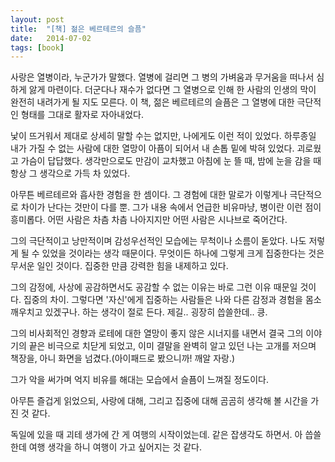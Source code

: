 ```yaml
---
layout: post
title:  "[책] 젊은 베르테르의 슬픔"
date:   2014-07-02
tags: [book]
---
```


  사랑은 열병이라, 누군가가 말했다. 열병에 걸리면 그 병의 가벼움과 무거움을 떠나서 심하게 앓게 마련이다. 더군다나 재수가 없다면 그 열병으로 인해 한 사람의 인생의 막이 완전히 내려가게 될 지도 모른다. 이 책, 젊은 베르테르의 슬픔은 그 열병에 대한 극단적인 형태를 그대로 활자로 자아내었다. 

  낯이 뜨거워서 제대로 상세히 말할 수는 없지만, 나에게도 이런 적이 있었다. 하루종일 내가 가질 수 없는 사람에 대한 열망이 아픔이 되어서 내 손톱 밑에 박혀 있었다. 괴로웠고 가슴이 답답했다. 생각만으로도 만감이 교차했고 아침에 눈 뜰 때, 밤에 눈을 감을 때 항상 그 생각으로 가득 차 있었다. 

  아무튼 베르테르와 흡사한 경험을 한 셈이다. 그 경험에 대한 말로가 이렇게나 극단적으로 차이가 난다는 것만이 다를 뿐. 그가 내용 속에서 언급한 비유마냥, 병이란 이런 점이 흥미롭다. 어떤 사람은 차츰 차츰 나아지지만 어떤 사람은 시나브로 죽어간다. 

  그의 극단적이고 낭만적이며 감성우선적인 모습에는 무척이나 소름이 돋았다. 나도 저렇게 될 수 있었을 것이라는 생각 때문이다. 무엇이든 하나에 그렇게 크게 집중한다는 것은 무서운 일인 것이다. 집중한 만큼 강력한 힘을 내제하고 있다. 

  그의 감정에, 사상에 공감하면서도 공감할 수 없는 이유는 바로 그런 이유 때문일 것이다. 집중의 차이. 그렇다면 '자신'에게 집중하는 사람들은 나와 다른 감정과 경험을 몸소 깨우치고 있겠구나. 하는 생각이 절로 든다. 제길.. 굉장히 씁쓸한데.. 킁. 

  그의 비사회적인 경향과 로테에 대한 열망이 좋지 않은 시너지를 내면서 결국 그의 이야기의 끝은 비극으로 치닫게 되었고, 이미 결말을 완벽히 알고 있던 나는 고개를 저으며 책장을, 아니 화면을 넘겼다.(아이패드로 봤으니까! 깨알 자랑.) 

  그가 악을 써가며 억지 비유를 해대는 모습에서 슬픔이 느껴질 정도이다. 

  아무튼 즐겁게 읽었으되, 사랑에 대해, 그리고 집중에 대해 곰곰히 생각해 볼 시간을 가진 것 같다. 

  독일에 있을 때 괴테 생가에 간 게 여행의 시작이었는데. 같은 잡생각도 하면서. 아 씁쓸한데 여행 생각을 하니 여행이 가고 싶어지는 것 같다.